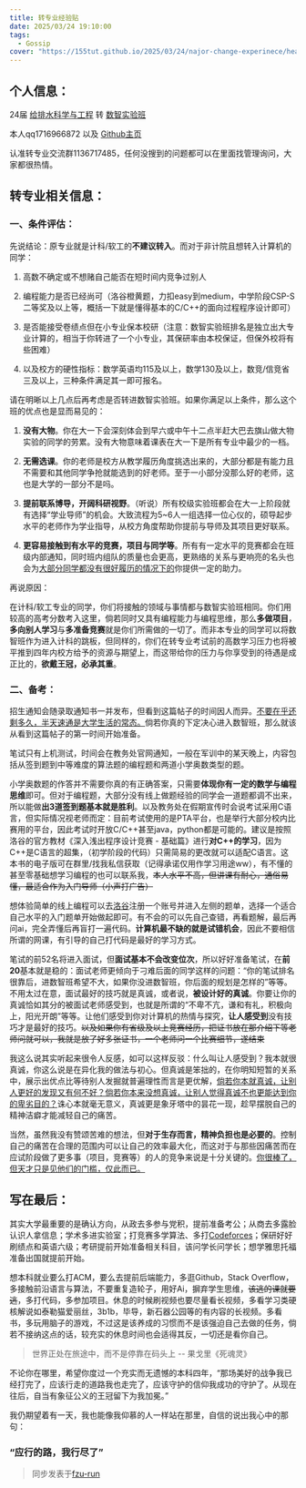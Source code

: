 ```yaml
---
title: 转专业经验贴
date: 2025/03/24 19:10:00
tags:
  - Gossip
cover: "https://155tut.github.io/2025/03/24/najor-change-experinece/head.webp"
---
```

## 个人信息：

24届 <u>给排水科学与工程</u> 转 <u>数智实验班</u>

本人qq1716966872 以及 [Github主页](https://github.com/155TuT)

认准转专业交流群1136717485，任何没搜到的问题都可以在里面找管理询问，大家都很热情。

## 转专业相关信息：

### 一、条件评估：

先说结论：原专业就是计科/软工的**不建议转入**。而对于非计院且想转入计算机的同学：

1. 高数不确定或不想赌自己能否在短时间内竞争过别人

2. 编程能力是否已经尚可（洛谷橙黄题，力扣easy到medium，中学阶段CSP-S二等奖及以上等，概括一下就是懂得基本的C/C++的面向过程程序设计即可）

3. 是否能接受卷绩点但在小专业保本校研（注意：数智实验班排名是独立出大专业计算的，相当于你转进了一个小专业，其保研率由本校保证，但保外校将有些困难）

4. 以及校方的硬性指标：数学英语均115及以上，数学130及以上，数竞/信竞省三及以上，三种条件满足其一即可报名。

请在明晰以上几点后再考虑是否转进数智实验班。如果你满足以上条件，那么这个班的优点也是显而易见的：

1. **没有大物**。你在大一下会深刻体会到早六或中午十二点半赶大巴去旗山做大物实验的同学的劳累。没有大物意味着课表在大一下是所有专业中最少的一档。

2. **无需选课**。你的老师是校方从教学履历角度挑选出来的，大部分都是有能力且不需要和其他同学争抢就能选到的好老师。至于一小部分没那么好的老师，这也是大学的一部分不是吗。

3. **提前联系博导，开阔科研视野**。（听说）所有校级实验班都会在大一上阶段就有选择“学业导师”的机会。大致流程为5~6人一组选择一位心仪的，硕导起步水平的老师作为学业指导，从校方角度帮助你提前与导师及其项目更好联系。

4. **更容易接触到有水平的竞赛，项目与同学等**。所有有一定水平的竞赛都会在班级内部通知，同时班内组队的质量也会更高，更熟络的关系与更响亮的名头也会为<u>大部分同学都没有很好履历的情况下的</u>你提供一定的助力。

再说原因：

在计科/软工专业的同学，你们将接触的领域与事情都与数智实验班相同。你们用较高的高考分数考入这里，倘若同时又具有编程能力与编程思维，那么**多做项目**，**多向别人学习**与**多准备竞赛**就是你们所需做的一切了。而非本专业的同学可以将数智班作为进入计科的跳板，但同样的，你们在转专业考试前的高数学习压力也将被平推到四年内校方给予的资源与期望上，而这带给你的压力与你享受到的待遇是成正比的，**欲戴王冠，必承其重**。

### 二、备考：

招生通知会随录取通知书一并发布，但看到这篇帖子的时间因人而异。<u>不要在乎还剩多久，半天速通是大学生活的常态。</u>倘若你真的下定决心进入数智班，那么就该从看到这篇帖子的第一时间开始准备。

笔试只有上机测试，时间会在教务处官网通知，一般在军训中的某天晚上，内容包括从签到题到中等难度的算法题的编程题和两道小学奥数类型的题。

小学奥数题的作答并不需要你真的有正确答案，只需要**体现你有一定的数学与编程思维**即可。但对于编程题，大部分没有线上做题经验的同学会一道题都调不出来，所以能做**出3道签到题基本就是胜利**。以及教务处在假期宣传时会说考试采用C语言，但实际情况视老师而定：目前考试使用的是PTA平台，也是举行大部分校内比赛用的平台，因此考试时开放C/C++甚至java，python都是可能的。建议是按照洛谷的官方教材《深入浅出程序设计竞赛 - 基础篇》进行**对C++的学习**，因为C++是C语言的超集，（初学阶段的代码）只需简易的更改就可以适配C语言。这本书的电子版可在群里/找我私信获取（记得承诺仅用作学习用途ww），有不懂的甚至零基础想学习编程的也可以联系我，~~本人水平不高，但讲课有耐心，通俗易懂，最适合作为入门导师（小声打广告）~~

想体验简单的线上编程可以去[洛谷](https://www.luogu.com.cn/)注册一个账号并进入左侧的题单，选择一个适合自己水平的入门题单开始做起即可。有不会的可以先自己查错，再看题解，最后再问ai，完全弄懂后再盲打一遍代码。**计算机最不缺的就是试错机会**，因此不要相信所谓的网课，有引导的自己打代码是最好的学习方式。

笔试的前52名将进入面试，但**面试基本不会改变位次**，所以好好准备笔试，在**前20**基本就是稳的：面试老师更倾向于刁难后面的同学这样的问题：“你的笔试排名很靠后，进数智班希望不大，如果你没进数智班，你后面的规划是怎样的”等等。不用太过在意，面试最好的技巧就是真诚，或者说，**被设计好的真诚**。你要让你的真诚恰如其分的被面试老师感受到，也就是所谓的“不卑不亢，谦和有礼，积极向上，阳光开朗”等等。让他们感受到你对计算机的热情与探究，**让人感受到**没有技巧才是最好的技巧。~~以及如果你有省级及以上竞赛经历，把证书放在那介绍下等老师问就可以，我就是放了好多张证书，一个老师问一个比赛细节，遂结束~~

我这么说其实听起来很令人反感，如可以这样反驳：什么叫让人感受到？我本就很真诚，你这么说是在异化我的做法与初心。但真诚是笨拙的，在你明知短暂的关系中，展示出优点比等待别人发掘就普遍理性而言是更优解，<u>倘若你本就真诚，让别人更好的发现又有何不好？倘若你本来没想真诚，让别人觉得真诚不也更能达到你的卑劣目的？</u>诛心本就毫无意义，真诚更是象牙塔中的昙花一现，趁早摆脱自己的精神洁癖才能减轻自己的痛苦。

当然，虽然我没有赞颂苦难的想法，但**对于生存而言，精神负担也是必要的**。控制自己的痛苦在合理的范围内可以让自己的效率最大化，而这对于与那些因痛苦而在应试阶段做了更多事（项目，竞赛等）的人的竞争来说是十分关键的。<u>你很棒了，但天才只是见他们的门槛，仅此而已。</u>

## 写在最后：

其实大学最重要的是确认方向，从政去多参与党积，提前准备考公；从商去多露脸认识人拿信息；学术多进实验室；打竞赛多学算法、多打[Codeforces](https://codeforces.com/)；保研好好刷绩点和英语六级；考研提前开始准备相关科目，该问学长问学长；想学雅思托福准备出国就提前开始。

想本科就业要么打ACM，要么去提前后端能力，多逛Github，Stack Overflow，多接触前沿语言与算法，不要重复造轮子，用好Ai，摒弃学生思维，~~该逃的课就要逃~~，多打代码，多参加项目。休息的时候刷视频也要尽量看长视频，多看学习类硬核解说如泰勒猫爱丽丝，3b1b，毕导，新石器公园等的有内容的长视频。多看书，多玩用脑子的游戏，不过这是该养成的习惯而不是该强迫自己去做的任务，倘若不接纳这点的话，较充实的休息时间也会适得其反，一切还是看你自己。

> 世界正处在旅途中，而不是停靠在码头上 -- 果戈里《死魂灵》

不论你在哪里，希望你度过一个充实而无遗憾的本科四年，“那场美好的战争我已经打完了，应该行走的道路我也走完了，应该守护的信仰我成功的守护了。从现在往后，自当有象征公义的王冠留下为我加冕。”

我仍期望着有一天，我也能像我仰慕的人一样站在那里，自信的说出我心中的那句：

### “应行的路，我行尽了”

> 同步发表于[fzu-run](https://run.west2.online/change-major/cs/250324-1/)
